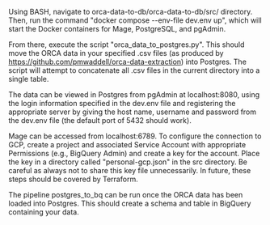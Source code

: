 Using BASH, navigate to orca-data-to-db/orca-data-to-db/src/ directory. Then, run the command "docker compose --env-file dev.env up", which will start the Docker containers for Mage, PostgreSQL, and pgAdmin.

From there, execute the script "orca_data_to_postgres.py". This should move the ORCA data in your specified .csv files (as produced by https://github.com/pmwaddell/orca-data-extraction) into Postgres. The script will attempt to concatenate all .csv files in the current directory into a single table.

The data can be viewed in Postgres from pgAdmin at localhost:8080, using the login information specified in the dev.env file and registering the appropriate server by giving the host name, username and password from the dev.env file (the default port of 5432 should work). 

Mage can be accessed from localhost:6789. To configure the connection to GCP, create a project and associated Service Account with appropriate Permissions (e.g., BigQuery Admin) and create a key for the account. Place the key in a directory called "personal-gcp.json" in the src directory. Be careful as always not to share this key file unnecessarily. In future, these steps should be covered by Terraform.

The pipeline postgres_to_bq can be run once the ORCA data has been loaded into Postgres. This should create a schema and table in BigQuery containing your data.